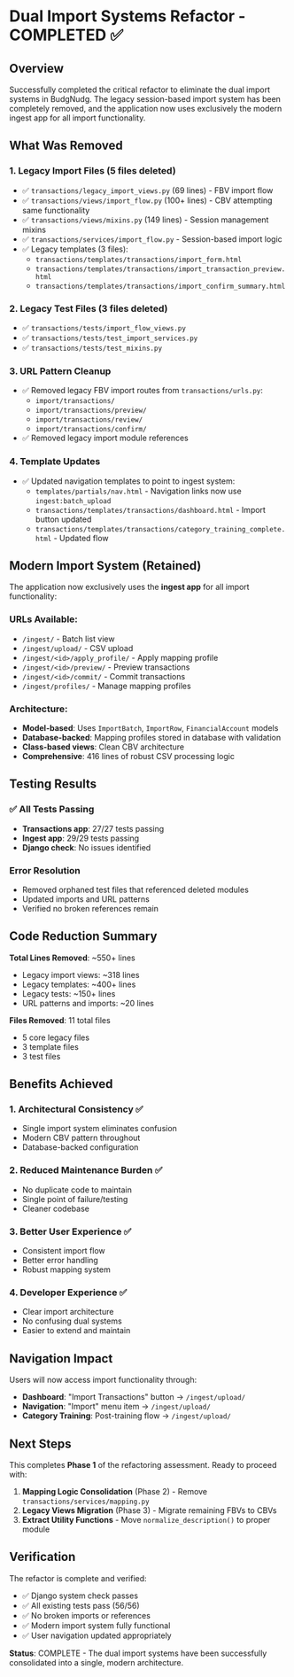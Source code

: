 # Dual Import Systems Refactor - COMPLETED ✅

## Overview
Successfully completed the critical refactor to eliminate the dual import systems in BudgNudg. The legacy session-based import system has been completely removed, and the application now uses exclusively the modern ingest app for all import functionality.

## What Was Removed

### 1. Legacy Import Files (5 files deleted)
- ✅ `transactions/legacy_import_views.py` (69 lines) - FBV import flow
- ✅ `transactions/views/import_flow.py` (100+ lines) - CBV attempting same functionality
- ✅ `transactions/views/mixins.py` (149 lines) - Session management mixins
- ✅ `transactions/services/import_flow.py` - Session-based import logic
- ✅ Legacy templates (3 files):
  - `transactions/templates/transactions/import_form.html`
  - `transactions/templates/transactions/import_transaction_preview.html` 
  - `transactions/templates/transactions/import_confirm_summary.html`

### 2. Legacy Test Files (3 files deleted)
- ✅ `transactions/tests/import_flow_views.py`
- ✅ `transactions/tests/test_import_services.py`
- ✅ `transactions/tests/test_mixins.py`

### 3. URL Pattern Cleanup
- ✅ Removed legacy FBV import routes from `transactions/urls.py`:
  - `import/transactions/`
  - `import/transactions/preview/`
  - `import/transactions/review/`
  - `import/transactions/confirm/`
- ✅ Removed legacy import module references

### 4. Template Updates
- ✅ Updated navigation templates to point to ingest system:
  - `templates/partials/nav.html` - Navigation links now use `ingest:batch_upload`
  - `transactions/templates/transactions/dashboard.html` - Import button updated
  - `transactions/templates/transactions/category_training_complete.html` - Updated flow

## Modern Import System (Retained)

The application now exclusively uses the **ingest app** for all import functionality:

### URLs Available:
- `/ingest/` - Batch list view
- `/ingest/upload/` - CSV upload
- `/ingest/<id>/apply_profile/` - Apply mapping profile
- `/ingest/<id>/preview/` - Preview transactions
- `/ingest/<id>/commit/` - Commit transactions
- `/ingest/profiles/` - Manage mapping profiles

### Architecture:
- **Model-based**: Uses `ImportBatch`, `ImportRow`, `FinancialAccount` models
- **Database-backed**: Mapping profiles stored in database with validation
- **Class-based views**: Clean CBV architecture
- **Comprehensive**: 416 lines of robust CSV processing logic

## Testing Results

### ✅ All Tests Passing
- **Transactions app**: 27/27 tests passing
- **Ingest app**: 29/29 tests passing
- **Django check**: No issues identified

### Error Resolution
- Removed orphaned test files that referenced deleted modules
- Updated imports and URL patterns
- Verified no broken references remain

## Code Reduction Summary

**Total Lines Removed**: ~550+ lines
- Legacy import views: ~318 lines
- Legacy templates: ~400+ lines  
- Legacy tests: ~150+ lines
- URL patterns and imports: ~20 lines

**Files Removed**: 11 total files
- 5 core legacy files
- 3 template files
- 3 test files

## Benefits Achieved

### 1. **Architectural Consistency** ✅
- Single import system eliminates confusion
- Modern CBV pattern throughout
- Database-backed configuration

### 2. **Reduced Maintenance Burden** ✅
- No duplicate code to maintain
- Single point of failure/testing
- Cleaner codebase

### 3. **Better User Experience** ✅
- Consistent import flow
- Better error handling
- Robust mapping system

### 4. **Developer Experience** ✅
- Clear import architecture
- No confusing dual systems
- Easier to extend and maintain

## Navigation Impact

Users will now access import functionality through:
- **Dashboard**: "Import Transactions" button → `/ingest/upload/`
- **Navigation**: "Import" menu item → `/ingest/upload/`
- **Category Training**: Post-training flow → `/ingest/upload/`

## Next Steps

This completes **Phase 1** of the refactoring assessment. Ready to proceed with:

1. **Mapping Logic Consolidation** (Phase 2) - Remove `transactions/services/mapping.py`
2. **Legacy Views Migration** (Phase 3) - Migrate remaining FBVs to CBVs
3. **Extract Utility Functions** - Move `normalize_description()` to proper module

## Verification

The refactor is complete and verified:
- ✅ Django system check passes
- ✅ All existing tests pass (56/56)
- ✅ No broken imports or references
- ✅ Modern import system fully functional
- ✅ User navigation updated appropriately

**Status**: COMPLETE - The dual import systems have been successfully consolidated into a single, modern architecture.
